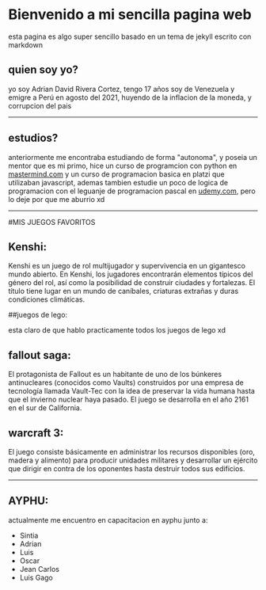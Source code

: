 # Bienvenido a mi sencilla pagina web

esta pagina es algo super sencillo basado en un tema de jekyll escrito con markdown

## quien soy yo?

yo soy Adrian David Rivera Cortez, tengo 17 años soy de Venezuela y emigre a Perú en agosto del 2021, huyendo de la inflacion de la moneda, y corrupcion del pais

---
## estudios?

anteriormente me encontraba estudiando de forma "autonoma", y poseia un mentor que es mi primo, hice un curso de programcion con python en [mastermind.com](https://www.mastermind.ac/courses/iniciacion-python) y un curso de programacion basica en platzi que utilizaban javascript, ademas tambien estudie un poco de logica de programacion con el leguanje de programacion pascal en [udemy.com](https://www.udemy.com/?utm_source=Google), pero lo deje por que me aburrio xd

---
#MIS JUEGOS FAVORITOS

## Kenshi: 

Kenshi es un juego de rol multijugador y supervivencia en un gigantesco mundo abierto. En Kenshi, los jugadores encontrarán elementos típicos del género del rol, así como la posibilidad de construir ciudades y fortalezas. El título tiene lugar en un mundo de caníbales, criaturas extrañas y duras condiciones climáticas.

##juegos de lego:

esta claro de que hablo practicamente todos los juegos de lego xd

## fallout saga:

El protagonista de Fallout es un habitante de uno de los búnkeres antinucleares (conocidos como Vaults) construidos por una empresa de tecnología llamada Vault-Tec con la idea de preservar la vida humana hasta que el invierno nuclear haya pasado. El juego se desarrolla en el año 2161 en el sur de California.

## warcraft 3:

El juego consiste básicamente en administrar los recursos disponibles (oro, madera y alimento) para producir unidades militares y desarrollar un ejército que dirigir en contra de los oponentes hasta destruir todos sus edificios.

---
## AYPHU:

actualmente me encuentro en capacitacion en ayphu junto a:
* Sintia
* Adrian
* Luis
* Oscar
* Jean Carlos
* Luis Gago
